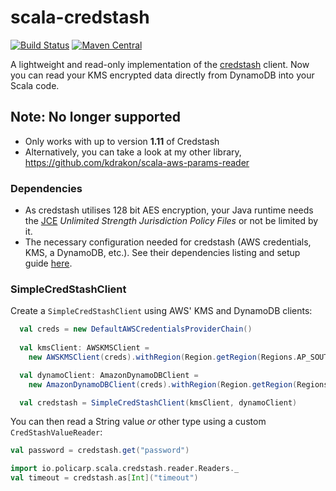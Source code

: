# scala-credstash

[![Build Status](https://travis-ci.org/kdrakon/scala-credstash.svg?branch=master)](https://travis-ci.org/kdrakon/scala-credstash)
[![Maven Central](https://maven-badges.herokuapp.com/maven-central/io.policarp/scala-credstash_2.11/badge.svg)](https://maven-badges.herokuapp.com/maven-central/io.policarp/scala-credstash_2.11)


A lightweight and read-only implementation of the [credstash](https://github.com/fugue/credstash) client. Now you can read your KMS encrypted data directly from DynamoDB into your Scala code.

## Note: No longer supported
- Only works with up to version **1.11** of Credstash
- Alternatively, you can take a look at my other library, https://github.com/kdrakon/scala-aws-params-reader

### Dependencies
- As credstash utilises 128 bit AES encryption, your Java runtime needs the [JCE](https://en.wikipedia.org/wiki/Java_Cryptography_Extension) _Unlimited Strength Jurisdiction Policy Files_ or not be limited by it.
- The necessary configuration needed for credstash (AWS credentials, KMS, a DynamoDB, etc.). See their dependencies listing and setup guide [here](https://github.com/fugue/credstash#dependencies).

### SimpleCredStashClient
Create a `SimpleCredStashClient` using AWS' KMS and DynamoDB clients:

```scala
  val creds = new DefaultAWSCredentialsProviderChain()
  
  val kmsClient: AWSKMSClient = 
    new AWSKMSClient(creds).withRegion(Region.getRegion(Regions.AP_SOUTHEAST_2))

  val dynamoClient: AmazonDynamoDBClient = 
    new AmazonDynamoDBClient(creds).withRegion(Region.getRegion(Regions.AP_SOUTHEAST_2))

  val credstash = SimpleCredStashClient(kmsClient, dynamoClient)
```
You can then read a String value *or* other type using a custom `CredStashValueReader`:
```scala
val password = credstash.get("password")

import io.policarp.scala.credstash.reader.Readers._
val timeout = credstash.as[Int]("timeout")
```
